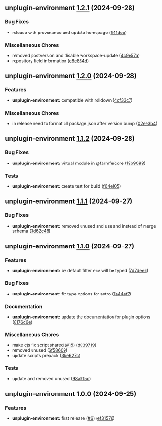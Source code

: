 ## unplugin-environment [1.2.1](https://github.com/r17x/js/compare/unplugin-environment@1.2.0...unplugin-environment@1.2.1) (2024-09-28)

### Bug Fixes

* release with provenance and update homepage ([ff41dee](https://github.com/r17x/js/commit/ff41dee8bf74ed12e8bc525fc44144e48ade7a90))

### Miscellaneous Chores

* removed postversion and disable workspace-update ([4c9e57a](https://github.com/r17x/js/commit/4c9e57aeb00fa5d1c9b6b60d1338f216e788c8f2))
* repository field information ([c8c864d](https://github.com/r17x/js/commit/c8c864d2b3e8a6f3d040ce34e063b0efe9d3beb7))

## unplugin-environment [1.2.0](https://github.com/r17x/js/compare/unplugin-environment@1.1.2...unplugin-environment@1.2.0) (2024-09-28)

### Features

* **unplugin-environment:** compatible with rolldown ([4cf33c7](https://github.com/r17x/js/commit/4cf33c7d561257ed7ed91513d5e8df2b7b619133))

### Miscellaneous Chores

* in release need to format all package.json after version bump ([02ee3b4](https://github.com/r17x/js/commit/02ee3b4bbe4e3bd84ca8de86cab645ea5c385454))

## unplugin-environment [1.1.2](https://github.com/r17x/js/compare/unplugin-environment@1.1.1...unplugin-environment@1.1.2) (2024-09-28)

### Bug Fixes

* **unplugin-environment:** virtual module in @farmfe/core ([18b9088](https://github.com/r17x/js/commit/18b9088d87b2b3f0876178917a58b28f2578ca2f))

### Tests

* **unplugin-environment:** create test for build ([f64e105](https://github.com/r17x/js/commit/f64e105335f08e433c1e14c3fdd939763d1a9c43))

## unplugin-environment [1.1.1](https://github.com/r17x/js/compare/unplugin-environment@1.1.0...unplugin-environment@1.1.1) (2024-09-27)

### Bug Fixes

* **unplugin-environment:** removed unused and use and instead of merge schema ([3d62c48](https://github.com/r17x/js/commit/3d62c4813d120c7349657ed18407b8f6bea2b85b))

## unplugin-environment [1.1.0](https://github.com/r17x/js/compare/unplugin-environment@1.0.0...unplugin-environment@1.1.0) (2024-09-27)

### Features

* **unplugin-environment:** by default filter env will be typed ([7d7dee6](https://github.com/r17x/js/commit/7d7dee6e99cc6e524bd08b20449280e234aa9800))

### Bug Fixes

* **unplugin-environment:** fix type options for astro ([7a44ef7](https://github.com/r17x/js/commit/7a44ef7c444c668b3f18c5b947189821dc5bb4ea))

### Documentation

* **unplugin-environment:** update the documentation for plugin options ([8176c6e](https://github.com/r17x/js/commit/8176c6e2ba8b40aff169a0253a1511741d8c20b8))

### Miscellaneous Chores

* make cjs fix script shared ([#15](https://github.com/r17x/js/issues/15)) ([d039719](https://github.com/r17x/js/commit/d039719ab71ef70607b0ee326848b168d82e722e))
* removed unused ([6f58609](https://github.com/r17x/js/commit/6f5860934e987c39c7285e2c6d8af30a27f8da70))
* update scripts prepack ([3be627c](https://github.com/r17x/js/commit/3be627c7306515307aecaa5d1b7b8d064ba3431b))

### Tests

* update and removed unused ([98a915c](https://github.com/r17x/js/commit/98a915c8911f681e69dfa4da0fe5e7e56d8c4271))

## unplugin-environment 1.0.0 (2024-09-25)

### Features

* **unplugin-environment:** first release ([#6](https://github.com/r17x/js/issues/6)) ([ef31576](https://github.com/r17x/js/commit/ef3157658ff6c0e40ec17a7856c7e476bc62213f))
